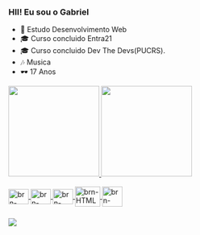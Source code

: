 ### HII! Eu sou o Gabriel

- 🌱 Estudo Desenvolvimento Web
- 🎓 Curso concluido Entra21
- 🎓 Curso concluido Dev The Devs(PUCRS).
- 🎶 Musica
- 🕶 17 Anos

<div>
  <a href="https://github.com/GabrielHild">
  <img height="180em" src="https://github-readme-stats.vercel.app/api?username=GabrielHild&show_icons=true&theme=synthwave&include_all_comits=true&cont_private=true"/>
  <img height="180em" src="https://github-readme-stats.vercel.app/api/top-langs/?username=GabrielHild&layout=compact&langs_count=16&theme=synthwave"/>
</div>

<div style="display: infinit_block"><br>
  <img align="center" alt="brn-HTML" height="30" width="40" src="https://cdn.jsdelivr.net/gh/devicons/devicon/icons/html5/html5-original.svg" />
  <img align="center" alt="brn-HTML" height="30" width="40" src="https://cdn.jsdelivr.net/gh/devicons/devicon/icons/css3/css3-original.svg" />
  <img align="center" alt="brn-HTML" height="30" width="40" src="https://cdn.jsdelivr.net/gh/devicons/devicon/icons/javascript/javascript-original.svg"/>
  <img align="center" alt="brn-HTML" height="40" width="50" src="https://cdn.jsdelivr.net/gh/devicons/devicon/icons/php/php-plain.svg"/>
  <img align="center" alt="brn-HTML" height="40" width="40" src="https://cdn.jsdelivr.net/gh/devicons/devicon/icons/mysql/mysql-original.svg"/>

</div>

###

<div>
  <a href="[https://www.linkedin.com/in/bruno-preilipper-574519246/" target="_blank](https://www.linkedin.com/in/gabrielhildebrandt/)"><img src="https://img.shields.io/badge/LinkedIn-0077B5?style=for-the-badge&logo=linkedin&logoColor=white" target="_blank"></a>
</div>

